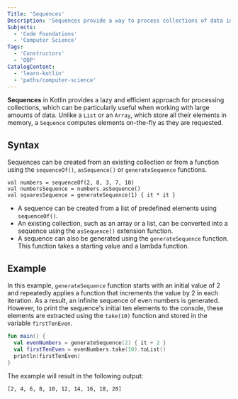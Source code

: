 ```yaml
---
Title: 'Sequences'
Description: 'Sequences provide a way to process collections of data in a lazy and efficient manner.'
Subjects:
  - 'Code Foundations'
  - 'Computer Science'
Tags:
  - 'Constructors'
  - 'OOP'
CatalogContent:
  - 'learn-kotlin'
  - 'paths/computer-science'
---
```


**Sequences** in Kotlin provides a lazy and efficient approach for processing collections, which can be particularly useful when working with large amounts of data.
Unlike a `List` or an `Array`, which store all their elements in memory, a `Sequence` computes elements on-the-fly as they are requested.

## Syntax

Sequences can be created from an existing collection or from a function using the `sequenceOf()`, `asSequence()` or `generateSequence` functions.

```pseudo
val numbers = sequenceOf(2, 8, 3, 7, 10)
val numbersSequence = numbers.asSequence()
val squaresSequence = generateSequence(1) { it * it }
```

- A sequence can be created from a list of predefined elements using `sequenceOf()`.
- An existing collection, such as an array or a list, can be converted into a sequence using the `asSequence()` extension function.
- A sequence can also be generated using the `generateSequence` function. This function takes a starting value and a lambda function.

## Example

In this example, `generateSequence` function starts with an initial value of 2 and repeatedly applies a function that increments the value by 2 in each iteration. As a result, an infinite sequence of even numbers is generated. However, to print the sequence's initial ten elements to the console, these elements are extracted using the `take(10)` function and stored in the variable `firstTenEven`.

```kotlin
fun main() {
  val evenNumbers = generateSequence(2) { it + 2 }
  val firstTenEven = evenNumbers.take(10).toList()
  println(firstTenEven)
}
```

The example will result in the following output:

```shell
[2, 4, 6, 8, 10, 12, 14, 16, 18, 20]
```
